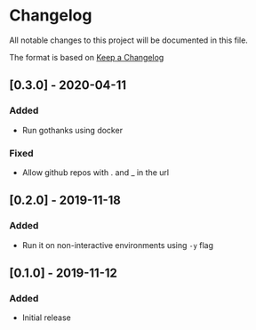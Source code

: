 # Changelog
All notable changes to this project will be documented in this file.

The format is based on [Keep a Changelog](https://keepachangelog.com/en/1.0.0/)

## [0.3.0] - 2020-04-11
### Added
- Run gothanks using docker
### Fixed
- Allow github repos with . and _ in the url


## [0.2.0] - 2019-11-18
### Added
- Run it on non-interactive environments using `-y` flag

## [0.1.0] - 2019-11-12
### Added
- Initial release
